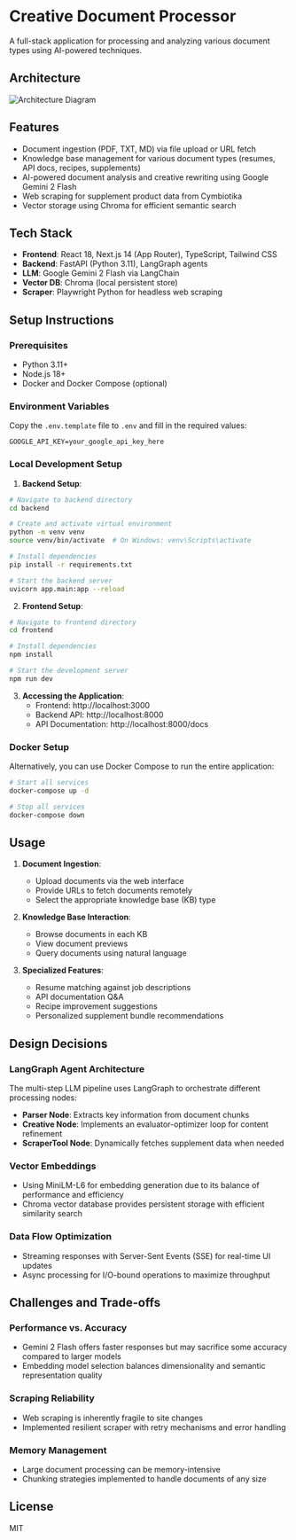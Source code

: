 # Creative Document Processor

A full-stack application for processing and analyzing various document types using AI-powered techniques.

## Architecture

![Architecture Diagram](./architecture.png)

## Features

- Document ingestion (PDF, TXT, MD) via file upload or URL fetch
- Knowledge base management for various document types (resumes, API docs, recipes, supplements)
- AI-powered document analysis and creative rewriting using Google Gemini 2 Flash
- Web scraping for supplement product data from Cymbiotika
- Vector storage using Chroma for efficient semantic search

## Tech Stack

- **Frontend**: React 18, Next.js 14 (App Router), TypeScript, Tailwind CSS
- **Backend**: FastAPI (Python 3.11), LangGraph agents
- **LLM**: Google Gemini 2 Flash via LangChain
- **Vector DB**: Chroma (local persistent store)
- **Scraper**: Playwright Python for headless web scraping

## Setup Instructions

### Prerequisites

- Python 3.11+
- Node.js 18+
- Docker and Docker Compose (optional)

### Environment Variables

Copy the `.env.template` file to `.env` and fill in the required values:

```
GOOGLE_API_KEY=your_google_api_key_here
```

### Local Development Setup

1. **Backend Setup**:

```bash
# Navigate to backend directory
cd backend

# Create and activate virtual environment
python -m venv venv
source venv/bin/activate  # On Windows: venv\Scripts\activate

# Install dependencies
pip install -r requirements.txt

# Start the backend server
uvicorn app.main:app --reload
```

2. **Frontend Setup**:

```bash
# Navigate to frontend directory
cd frontend

# Install dependencies
npm install

# Start the development server
npm run dev
```

3. **Accessing the Application**:
   - Frontend: http://localhost:3000
   - Backend API: http://localhost:8000
   - API Documentation: http://localhost:8000/docs

### Docker Setup

Alternatively, you can use Docker Compose to run the entire application:

```bash
# Start all services
docker-compose up -d

# Stop all services
docker-compose down
```

## Usage

1. **Document Ingestion**:
   - Upload documents via the web interface
   - Provide URLs to fetch documents remotely
   - Select the appropriate knowledge base (KB) type

2. **Knowledge Base Interaction**:
   - Browse documents in each KB
   - View document previews
   - Query documents using natural language

3. **Specialized Features**:
   - Resume matching against job descriptions
   - API documentation Q&A
   - Recipe improvement suggestions
   - Personalized supplement bundle recommendations

## Design Decisions

### LangGraph Agent Architecture

The multi-step LLM pipeline uses LangGraph to orchestrate different processing nodes:

- **Parser Node**: Extracts key information from document chunks
- **Creative Node**: Implements an evaluator-optimizer loop for content refinement
- **ScraperTool Node**: Dynamically fetches supplement data when needed

### Vector Embeddings

- Using MiniLM-L6 for embedding generation due to its balance of performance and efficiency
- Chroma vector database provides persistent storage with efficient similarity search

### Data Flow Optimization

- Streaming responses with Server-Sent Events (SSE) for real-time UI updates
- Async processing for I/O-bound operations to maximize throughput

## Challenges and Trade-offs

### Performance vs. Accuracy

- Gemini 2 Flash offers faster responses but may sacrifice some accuracy compared to larger models
- Embedding model selection balances dimensionality and semantic representation quality

### Scraping Reliability

- Web scraping is inherently fragile to site changes
- Implemented resilient scraper with retry mechanisms and error handling

### Memory Management

- Large document processing can be memory-intensive
- Chunking strategies implemented to handle documents of any size

## License

MIT 